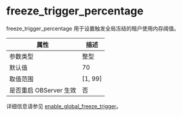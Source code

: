 freeze_trigger_percentage 
==============================================

freeze_trigger_percentage 用于设置触发全局冻结的租户使用内存阈值。


|      **属性**      |  **描述**   |
|------------------|-----------|
| 参数类型             | 整型        |
| 默认值              | 70        |
| 取值范围             | \[1, 99\] |
| 是否重启 OBServer 生效 | 否         |



详细信息请参见 [enable_global_freeze_trigger](../../14.reference-guide-oracle-mode/3.system-configuration-items-1/61.enable_global_freeze_trigger-1.md)。

